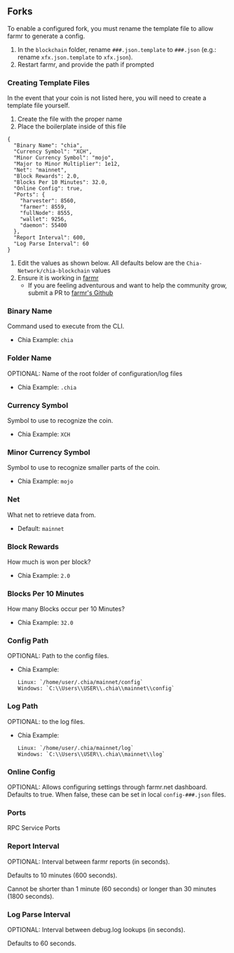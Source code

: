 ## Forks
To enable a configured fork, you must rename the template file to allow farmr to generate a config.

1. In the `blockchain` folder, rename `###.json.template` to `###.json` (e.g.: rename ```xfx.json.template``` to ```xfx.json```).
1. Restart farmr, and provide the path if prompted

### Creating Template Files
In the event that your coin is not listed here, you will need to create a template file yourself.

1. Create the file with the proper name
1. Place the boilerplate inside of this file
```
{
  "Binary Name": "chia",
  "Currency Symbol": "XCH",
  "Minor Currency Symbol": "mojo",
  "Major to Minor Multiplier": 1e12,
  "Net": "mainnet",
  "Block Rewards": 2.0,
  "Blocks Per 10 Minutes": 32.0,
  "Online Config": true,
  "Ports": {
    "harvester": 8560,
    "farmer": 8559,
    "fullNode": 8555,
    "wallet": 9256,
    "daemon": 55400
  },
  "Report Interval": 600,
  "Log Parse Interval": 60
} 
```

1. Edit the values as shown below. All defaults below are the `Chia-Network/chia-blockchain` values 
1. Ensure it is working in [farmr](https://farmr.net/#/)
    - If you are feeling adventurous and want to help the community grow, submit a PR to [farmr's Github](https://github.com/joaquimguimaraes/farmr/pulls)

### Binary Name
Command used to execute from the CLI.
- Chia Example: `chia`

### Folder Name
OPTIONAL: Name of the root folder of configuration/log files
- Chia Example: `.chia`

### Currency Symbol
Symbol to use to recognize the coin.
- Chia Example: `XCH`

### Minor Currency Symbol
Symbol to use to recognize smaller parts of the coin.
- Chia Example: `mojo`

### Net
What net to retrieve data from.
- Default: `mainnet`

### Block Rewards
How much is won per block?
- Chia Example: `2.0`

### Blocks Per 10 Minutes
How many Blocks occur per 10 Minutes?
- Chia Example: `32.0`

### Config Path
OPTIONAL: Path to the config files.
- Chia Example:
    ```
    Linux: `/home/user/.chia/mainnet/config`
    Windows: `C:\\Users\\USER\\.chia\\mainnet\\config`
    ```

### Log Path
OPTIONAL: to the log files.
- Chia Example:
    ```
    Linux: `/home/user/.chia/mainnet/log`
    Windows: `C:\\Users\\USER\\.chia\\mainnet\\log`
    ```

### Online Config
OPTIONAL: Allows configuring settings through farmr.net dashboard.
Defaults to true.
When false, these can be set in local ```config-###.json``` files.

### Ports
RPC Service Ports


### Report Interval
  OPTIONAL: Interval between farmr reports (in seconds). 

  Defaults to 10 minutes (600 seconds). 

  Cannot be shorter than 1 minute (60 seconds) or longer than 30 minutes (1800 seconds).


### Log Parse Interval
  OPTIONAL: Interval between debug.log lookups (in seconds). 

  Defaults to 60 seconds. 
